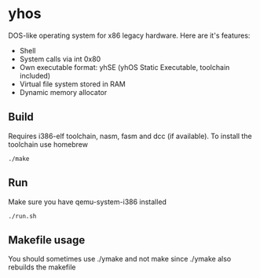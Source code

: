 # yhos
DOS-like operating system for x86 legacy hardware. Here are it's features:
- Shell
- System calls via int 0x80
- Own executable format: yhSE (yhOS Static Executable, toolchain included)
- Virtual file system stored in RAM
- Dynamic memory allocator
## Build
Requires i386-elf toolchain, nasm, fasm and dcc (if available). To install the toolchain use homebrew
```
./make
```
## Run
Make sure you have qemu-system-i386 installed
```
./run.sh
```
## Makefile usage
You should sometimes use ./ymake and not make since ./ymake also rebuilds the makefile
